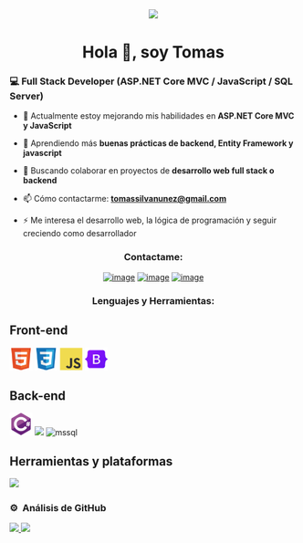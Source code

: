 <div align="center"><img src="https://media.giphy.com/media/M9gbBd9nbDrOTu1Mqx/giphy.gif" width="100"/></div>

<h1 align="center">Hola 👋, soy Tomas</h1>
<h3>💻 Full Stack Developer (ASP.NET Core MVC / JavaScript / SQL Server)
</h3>

- 🎯 Actualmente estoy mejorando mis habilidades en **ASP.NET Core MVC y JavaScript**

- 🧠 Aprendiendo más **buenas prácticas de backend, Entity Framework y javascript**

- 🤝 Buscando colaborar en proyectos de **desarrollo web full stack o backend**

- 📫 Cómo contactarme: **tomassilvanunez@gmail.com**

- ⚡ Me interesa el desarrollo web, la lógica de programación y seguir creciendo como desarrollador

<h3 align="center">Contactame:</h3>
<div align="center">

[![image](https://img.shields.io/badge/LinkedIn-0077B5?style=for-the-badge&logo=linkedin&logoColor=white)](https://www.linkedin.com/in/tomas-agustin-silva-nuñez-7a00a124a/)
[![image](https://img.shields.io/badge/Instagram-E4405F?style=for-the-badge&logo=instagram&logoColor=white)](https://www.instagram.com/tomasagustin8410/)
[![image](https://img.shields.io/badge/Gmail-D14836?style=for-the-badge&logo=gmail&logoColor=white)](mailto:produtor.tomassilvanunez@gmail.com)
  
</div>

<h3 align="center">Lenguajes y Herramientas:</h3>

<h2>Front-end</h2>
<span>
  <img src="https://raw.githubusercontent.com/devicons/devicon/master/icons/html5/html5-original.svg" width="40"/>
   <img src="https://raw.githubusercontent.com/devicons/devicon/master/icons/css3/css3-original.svg" width="40"/>
  <img src="https://raw.githubusercontent.com/devicons/devicon/master/icons/javascript/javascript-original.svg" width="40"/> 
  <img src="https://raw.githubusercontent.com/devicons/devicon/master/icons/bootstrap/bootstrap-original.svg" width="40" style="display:inline-block; margin-right:10px;" />
</span>

<h2>Back-end</h2>
<span>
  <img src="https://raw.githubusercontent.com/devicons/devicon/master/icons/csharp/csharp-original.svg" width="40"/>
  <img src="https://upload.wikimedia.org/wikipedia/commons/e/ee/.NET_Core_Logo.svg"  width="40"/>
   <img src="https://www.svgrepo.com/show/303229/microsoft-sql-server-logo.svg" alt="mssql" width="40" height="40"/>
</span>

<h2>Herramientas y plataformas</h2>
<span>
  <img src="https://github.githubassets.com/images/modules/logos_page/GitHub-Mark.png" width="40" style="display:inline-block; margin-right:10px;" />
</span>

### ⚙️ &nbsp;Análisis de GitHub

<p>
  <a href="https://github.com/tomaspp13">
    <img height="180em" src="https://github-readme-stats-eight-theta.vercel.app/api?username=tomaspp13&show_icons=true&theme=algolia&include_all_commits=true&count_private=true"/>
  </a>
  <a href="https://github.com/tomaspp13">
    <img height="180em" src="https://github-readme-stats-eight-theta.vercel.app/api/top-langs/?username=tomaspp13&layout=compact&langs_count=8&theme=algolia"/>
  </a>
</p>
